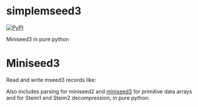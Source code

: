 # simplemseed3


[![PyPI](https://img.shields.io/pypi/v/simplemseed3)](https://pypi.org/project/simplemseed3/)


Miniseed3 in pure python

# Miniseed3

Read and write mseed3 records like:


Also includes parsing for miniseed2 and
[miniseed3](http://docs.fdsn.org/projects/miniseed3/en/latest/index.html#) for primitive data arrays and
for Steim1 and Steim2 decompression, in pure python.
